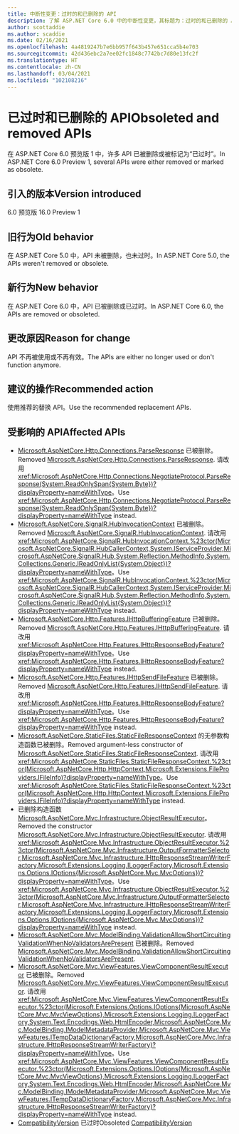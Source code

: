 ```yaml
---
title: 中断性变更：过时的和已删除的 API
description: 了解 ASP.NET Core 6.0 中的中断性变更，其标题为：过时的和已删除的 API
author: scottaddie
ms.author: scaddie
ms.date: 02/16/2021
ms.openlocfilehash: 4a4819247b7e6bb957f643b457e651cca5b4e703
ms.sourcegitcommit: 42d436ebc2a7ee02fc1848c7742bc7d80e13fc2f
ms.translationtype: HT
ms.contentlocale: zh-CN
ms.lasthandoff: 03/04/2021
ms.locfileid: "102108216"
---
```

# <a name="obsoleted-and-removed-apis"></a><span data-ttu-id="b66da-103">已过时和已删除的 API</span><span class="sxs-lookup"><span data-stu-id="b66da-103">Obsoleted and removed APIs</span></span>

<span data-ttu-id="b66da-104">在 ASP.NET Core 6.0 预览版 1 中，许多 API 已被删除或被标记为“已过时”。</span><span class="sxs-lookup"><span data-stu-id="b66da-104">In ASP.NET Core 6.0 Preview 1, several APIs were either removed or marked as obsolete.</span></span>

## <a name="version-introduced"></a><span data-ttu-id="b66da-105">引入的版本</span><span class="sxs-lookup"><span data-stu-id="b66da-105">Version introduced</span></span>

<span data-ttu-id="b66da-106">6.0 预览版 1</span><span class="sxs-lookup"><span data-stu-id="b66da-106">6.0 Preview 1</span></span>

## <a name="old-behavior"></a><span data-ttu-id="b66da-107">旧行为</span><span class="sxs-lookup"><span data-stu-id="b66da-107">Old behavior</span></span>

<span data-ttu-id="b66da-108">在 ASP.NET Core 5.0 中，API 未被删除，也未过时。</span><span class="sxs-lookup"><span data-stu-id="b66da-108">In ASP.NET Core 5.0, the APIs weren't removed or obsolete.</span></span>

## <a name="new-behavior"></a><span data-ttu-id="b66da-109">新行为</span><span class="sxs-lookup"><span data-stu-id="b66da-109">New behavior</span></span>

<span data-ttu-id="b66da-110">在 ASP.NET Core 6.0 中，API 已被删除或已过时。</span><span class="sxs-lookup"><span data-stu-id="b66da-110">In ASP.NET Core 6.0, the APIs are removed or obsoleted.</span></span>

## <a name="reason-for-change"></a><span data-ttu-id="b66da-111">更改原因</span><span class="sxs-lookup"><span data-stu-id="b66da-111">Reason for change</span></span>

<span data-ttu-id="b66da-112">API 不再被使用或不再有效。</span><span class="sxs-lookup"><span data-stu-id="b66da-112">The APIs are either no longer used or don't function anymore.</span></span>

## <a name="recommended-action"></a><span data-ttu-id="b66da-113">建议的操作</span><span class="sxs-lookup"><span data-stu-id="b66da-113">Recommended action</span></span>

<span data-ttu-id="b66da-114">使用推荐的替换 API。</span><span class="sxs-lookup"><span data-stu-id="b66da-114">Use the recommended replacement APIs.</span></span>

## <a name="affected-apis"></a><span data-ttu-id="b66da-115">受影响的 API</span><span class="sxs-lookup"><span data-stu-id="b66da-115">Affected APIs</span></span>

* <span data-ttu-id="b66da-116">[Microsoft.AspNetCore.Http.Connections.ParseResponse](/dotnet/api/microsoft.aspnetcore.http.connections.negotiateprotocol.parseresponse?view=aspnetcore-3.1&preserve-view=true#Microsoft_AspNetCore_Http_Connections_NegotiateProtocol_ParseResponse_System_IO_Stream_) 已被删除。</span><span class="sxs-lookup"><span data-stu-id="b66da-116">Removed [Microsoft.AspNetCore.Http.Connections.ParseResponse](/dotnet/api/microsoft.aspnetcore.http.connections.negotiateprotocol.parseresponse?view=aspnetcore-3.1&preserve-view=true#Microsoft_AspNetCore_Http_Connections_NegotiateProtocol_ParseResponse_System_IO_Stream_).</span></span> <span data-ttu-id="b66da-117">请改用 <xref:Microsoft.AspNetCore.Http.Connections.NegotiateProtocol.ParseResponse(System.ReadOnlySpan{System.Byte})?displayProperty=nameWithType>。</span><span class="sxs-lookup"><span data-stu-id="b66da-117">Use <xref:Microsoft.AspNetCore.Http.Connections.NegotiateProtocol.ParseResponse(System.ReadOnlySpan{System.Byte})?displayProperty=nameWithType> instead.</span></span>
* <span data-ttu-id="b66da-118">[Microsoft.AspNetCore.SignalR.HubInvocationContext](/dotnet/api/microsoft.aspnetcore.signalr.hubinvocationcontext.-ctor?view=aspnetcore-5.0&preserve-view=true#Microsoft_AspNetCore_SignalR_HubInvocationContext__ctor_Microsoft_AspNetCore_SignalR_HubCallerContext_System_String_System_Object___) 已被删除。</span><span class="sxs-lookup"><span data-stu-id="b66da-118">Removed [Microsoft.AspNetCore.SignalR.HubInvocationContext](/dotnet/api/microsoft.aspnetcore.signalr.hubinvocationcontext.-ctor?view=aspnetcore-5.0&preserve-view=true#Microsoft_AspNetCore_SignalR_HubInvocationContext__ctor_Microsoft_AspNetCore_SignalR_HubCallerContext_System_String_System_Object___).</span></span> <span data-ttu-id="b66da-119">请改用 <xref:Microsoft.AspNetCore.SignalR.HubInvocationContext.%23ctor(Microsoft.AspNetCore.SignalR.HubCallerContext,System.IServiceProvider,Microsoft.AspNetCore.SignalR.Hub,System.Reflection.MethodInfo,System.Collections.Generic.IReadOnlyList{System.Object})?displayProperty=nameWithType>。</span><span class="sxs-lookup"><span data-stu-id="b66da-119">Use <xref:Microsoft.AspNetCore.SignalR.HubInvocationContext.%23ctor(Microsoft.AspNetCore.SignalR.HubCallerContext,System.IServiceProvider,Microsoft.AspNetCore.SignalR.Hub,System.Reflection.MethodInfo,System.Collections.Generic.IReadOnlyList{System.Object})?displayProperty=nameWithType> instead.</span></span>
* <span data-ttu-id="b66da-120">[Microsoft.AspNetCore.Http.Features.IHttpBufferingFeature](/dotnet/api/microsoft.aspnetcore.http.features.ihttpbufferingfeature?view=aspnetcore-3.1&preserve-view=true) 已被删除。</span><span class="sxs-lookup"><span data-stu-id="b66da-120">Removed [Microsoft.AspNetCore.Http.Features.IHttpBufferingFeature](/dotnet/api/microsoft.aspnetcore.http.features.ihttpbufferingfeature?view=aspnetcore-3.1&preserve-view=true).</span></span> <span data-ttu-id="b66da-121">请改用 <xref:Microsoft.AspNetCore.Http.Features.IHttpResponseBodyFeature?displayProperty=nameWithType>。</span><span class="sxs-lookup"><span data-stu-id="b66da-121">Use <xref:Microsoft.AspNetCore.Http.Features.IHttpResponseBodyFeature?displayProperty=nameWithType> instead.</span></span>
* <span data-ttu-id="b66da-122">[Microsoft.AspNetCore.Http.Features.IHttpSendFileFeature](/dotnet/api/microsoft.aspnetcore.http.features.ihttpsendfilefeature?view=aspnetcore-3.1&preserve-view=true) 已被删除。</span><span class="sxs-lookup"><span data-stu-id="b66da-122">Removed [Microsoft.AspNetCore.Http.Features.IHttpSendFileFeature](/dotnet/api/microsoft.aspnetcore.http.features.ihttpsendfilefeature?view=aspnetcore-3.1&preserve-view=true).</span></span> <span data-ttu-id="b66da-123">请改用 <xref:Microsoft.AspNetCore.Http.Features.IHttpResponseBodyFeature?displayProperty=nameWithType>。</span><span class="sxs-lookup"><span data-stu-id="b66da-123">Use <xref:Microsoft.AspNetCore.Http.Features.IHttpResponseBodyFeature?displayProperty=nameWithType> instead.</span></span>
* <span data-ttu-id="b66da-124">[Microsoft.AspNetCore.StaticFiles.StaticFileResponseContext](/dotnet/api/microsoft.aspnetcore.staticfiles.staticfileresponsecontext.-ctor?view=aspnetcore-3.1&preserve-view=true#Microsoft_AspNetCore_StaticFiles_StaticFileResponseContext__ctor) 的无参数构造函数已被删除。</span><span class="sxs-lookup"><span data-stu-id="b66da-124">Removed argument-less constructor of [Microsoft.AspNetCore.StaticFiles.StaticFileResponseContext](/dotnet/api/microsoft.aspnetcore.staticfiles.staticfileresponsecontext.-ctor?view=aspnetcore-3.1&preserve-view=true#Microsoft_AspNetCore_StaticFiles_StaticFileResponseContext__ctor).</span></span> <span data-ttu-id="b66da-125">请改用 <xref:Microsoft.AspNetCore.StaticFiles.StaticFileResponseContext.%23ctor(Microsoft.AspNetCore.Http.HttpContext,Microsoft.Extensions.FileProviders.IFileInfo)?displayProperty=nameWithType>。</span><span class="sxs-lookup"><span data-stu-id="b66da-125">Use <xref:Microsoft.AspNetCore.StaticFiles.StaticFileResponseContext.%23ctor(Microsoft.AspNetCore.Http.HttpContext,Microsoft.Extensions.FileProviders.IFileInfo)?displayProperty=nameWithType> instead.</span></span>
* <span data-ttu-id="b66da-126">已删除构造函数 [Microsoft.AspNetCore.Mvc.Infrastructure.ObjectResultExecutor](/dotnet/api/microsoft.aspnetcore.mvc.infrastructure.objectresultexecutor.-ctor?view=aspnetcore-3.1&preserve-view=true#Microsoft_AspNetCore_Mvc_Infrastructure_ObjectResultExecutor__ctor_Microsoft_AspNetCore_Mvc_Infrastructure_OutputFormatterSelector_Microsoft_AspNetCore_Mvc_Infrastructure_IHttpResponseStreamWriterFactory_Microsoft_Extensions_Logging_ILoggerFactory_)。</span><span class="sxs-lookup"><span data-stu-id="b66da-126">Removed the constructor [Microsoft.AspNetCore.Mvc.Infrastructure.ObjectResultExecutor](/dotnet/api/microsoft.aspnetcore.mvc.infrastructure.objectresultexecutor.-ctor?view=aspnetcore-3.1&preserve-view=true#Microsoft_AspNetCore_Mvc_Infrastructure_ObjectResultExecutor__ctor_Microsoft_AspNetCore_Mvc_Infrastructure_OutputFormatterSelector_Microsoft_AspNetCore_Mvc_Infrastructure_IHttpResponseStreamWriterFactory_Microsoft_Extensions_Logging_ILoggerFactory_).</span></span> <span data-ttu-id="b66da-127">请改用 <xref:Microsoft.AspNetCore.Mvc.Infrastructure.ObjectResultExecutor.%23ctor(Microsoft.AspNetCore.Mvc.Infrastructure.OutputFormatterSelector,Microsoft.AspNetCore.Mvc.Infrastructure.IHttpResponseStreamWriterFactory,Microsoft.Extensions.Logging.ILoggerFactory,Microsoft.Extensions.Options.IOptions{Microsoft.AspNetCore.Mvc.MvcOptions})?displayProperty=nameWithType>。</span><span class="sxs-lookup"><span data-stu-id="b66da-127">Use <xref:Microsoft.AspNetCore.Mvc.Infrastructure.ObjectResultExecutor.%23ctor(Microsoft.AspNetCore.Mvc.Infrastructure.OutputFormatterSelector,Microsoft.AspNetCore.Mvc.Infrastructure.IHttpResponseStreamWriterFactory,Microsoft.Extensions.Logging.ILoggerFactory,Microsoft.Extensions.Options.IOptions{Microsoft.AspNetCore.Mvc.MvcOptions})?displayProperty=nameWithType> instead.</span></span>
* <span data-ttu-id="b66da-128">[Microsoft.AspNetCore.Mvc.ModelBinding.ValidationAllowShortCircuitingValidationWhenNoValidatorsArePresent](/dotnet/api/microsoft.aspnetcore.mvc.modelbinding.validation.validationvisitor.allowshortcircuitingvalidationwhennovalidatorsarepresent?view=aspnetcore-3.1&preserve-view=true#Microsoft_AspNetCore_Mvc_ModelBinding_Validation_ValidationVisitor_AllowShortCircuitingValidationWhenNoValidatorsArePresent) 已被删除。</span><span class="sxs-lookup"><span data-stu-id="b66da-128">Removed [Microsoft.AspNetCore.Mvc.ModelBinding.ValidationAllowShortCircuitingValidationWhenNoValidatorsArePresent](/dotnet/api/microsoft.aspnetcore.mvc.modelbinding.validation.validationvisitor.allowshortcircuitingvalidationwhennovalidatorsarepresent?view=aspnetcore-3.1&preserve-view=true#Microsoft_AspNetCore_Mvc_ModelBinding_Validation_ValidationVisitor_AllowShortCircuitingValidationWhenNoValidatorsArePresent).</span></span>
* <span data-ttu-id="b66da-129">[Microsoft.AspNetCore.Mvc.ViewFeatures.ViewComponentResultExecutor](/dotnet/api/microsoft.aspnetcore.mvc.viewfeatures.viewcomponentresultexecutor.-ctor?view=aspnetcore-3.1&preserve-view=true#Microsoft_AspNetCore_Mvc_ViewFeatures_ViewComponentResultExecutor__ctor_Microsoft_Extensions_Options_IOptions_Microsoft_AspNetCore_Mvc_MvcViewOptions__Microsoft_Extensions_Logging_ILoggerFactory_System_Text_Encodings_Web_HtmlEncoder_Microsoft_AspNetCore_Mvc_ModelBinding_IModelMetadataProvider_Microsoft_AspNetCore_Mvc_ViewFeatures_ITempDataDictionaryFactory_) 已被删除。</span><span class="sxs-lookup"><span data-stu-id="b66da-129">Removed [Microsoft.AspNetCore.Mvc.ViewFeatures.ViewComponentResultExecutor](/dotnet/api/microsoft.aspnetcore.mvc.viewfeatures.viewcomponentresultexecutor.-ctor?view=aspnetcore-3.1&preserve-view=true#Microsoft_AspNetCore_Mvc_ViewFeatures_ViewComponentResultExecutor__ctor_Microsoft_Extensions_Options_IOptions_Microsoft_AspNetCore_Mvc_MvcViewOptions__Microsoft_Extensions_Logging_ILoggerFactory_System_Text_Encodings_Web_HtmlEncoder_Microsoft_AspNetCore_Mvc_ModelBinding_IModelMetadataProvider_Microsoft_AspNetCore_Mvc_ViewFeatures_ITempDataDictionaryFactory_).</span></span> <span data-ttu-id="b66da-130">请改用 <xref:Microsoft.AspNetCore.Mvc.ViewFeatures.ViewComponentResultExecutor.%23ctor(Microsoft.Extensions.Options.IOptions{Microsoft.AspNetCore.Mvc.MvcViewOptions},Microsoft.Extensions.Logging.ILoggerFactory,System.Text.Encodings.Web.HtmlEncoder,Microsoft.AspNetCore.Mvc.ModelBinding.IModelMetadataProvider,Microsoft.AspNetCore.Mvc.ViewFeatures.ITempDataDictionaryFactory,Microsoft.AspNetCore.Mvc.Infrastructure.IHttpResponseStreamWriterFactory)?displayProperty=nameWithType>。</span><span class="sxs-lookup"><span data-stu-id="b66da-130">Use <xref:Microsoft.AspNetCore.Mvc.ViewFeatures.ViewComponentResultExecutor.%23ctor(Microsoft.Extensions.Options.IOptions{Microsoft.AspNetCore.Mvc.MvcViewOptions},Microsoft.Extensions.Logging.ILoggerFactory,System.Text.Encodings.Web.HtmlEncoder,Microsoft.AspNetCore.Mvc.ModelBinding.IModelMetadataProvider,Microsoft.AspNetCore.Mvc.ViewFeatures.ITempDataDictionaryFactory,Microsoft.AspNetCore.Mvc.Infrastructure.IHttpResponseStreamWriterFactory)?displayProperty=nameWithType> instead.</span></span>
* <span data-ttu-id="b66da-131">[CompatibilityVersion](/dotnet/api/microsoft.aspnetcore.mvc.compatibilityversion?view=aspnetcore-3.1&preserve-view=true) 已过时</span><span class="sxs-lookup"><span data-stu-id="b66da-131">Obsoleted [CompatibilityVersion](/dotnet/api/microsoft.aspnetcore.mvc.compatibilityversion?view=aspnetcore-3.1&preserve-view=true)</span></span>

<!--

## Category

ASP.NET Core

## Affected APIs

- `M:Microsoft.AspNetCore.Http.Connections.NegotiateProtocol.ParseResponse(System.IO.Stream)`
- `M:Microsoft.AspNetCore.SignalR.HubInvocationContext.#ctor(Microsoft.AspNetCore.SignalR.HubCallerContext,System.String,System.Object[])`
- `T:Microsoft.AspNetCore.Http.Features.IHttpBufferingFeature`
- `T:Microsoft.AspNetCore.Http.Features.IHttpSendFileFeature`
- `M:Microsoft.AspNetCore.StaticFiles.StaticFileResponseContext.#ctor`
- `M:Microsoft.AspNetCore.Mvc.Infrastructure.ObjectResultExecutor.#ctor(Microsoft.AspNetCore.Mvc.Infrastructure.OutputFormatterSelector,Microsoft.AspNetCore.Mvc.Infrastructure.IHttpResponseStreamWriterFactory,Microsoft.Extensions.Logging.ILoggerFactory)`
- `Overload:Microsoft.AspNetCore.Mvc.ModelBinding.Validation.ValidationVisitor.AllowShortCircuitingValidationWhenNoValidatorsArePresent`
- `M:Microsoft.AspNetCore.Mvc.ViewFeatures.ViewComponentResultExecutor.#ctor(Microsoft.Extensions.Options.IOptions{Microsoft.AspNetCore.Mvc.MvcViewOptions},Microsoft.Extensions.Logging.ILoggerFactory,System.Text.Encodings.Web.HtmlEncoder,Microsoft.AspNetCore.Mvc.ModelBinding.IModelMetadataProvider,Microsoft.AspNetCore.Mvc.ViewFeatures.ITempDataDictionaryFactory)`
- `T:Microsoft.AspNetCore.Mvc.CompatibilityVersion`

-->
